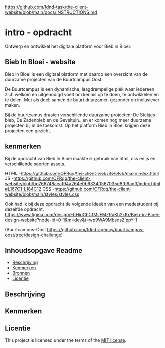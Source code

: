 https://github.com/fdnd-task/the-client-website/blob/main/docs/INSTRUCTIONS.md

# intro - opdracht
Ontwerp en ontwikkel het digitale platform voor Bieb in Bloei.

## Bieb In Bloei - website
Bieb in Bloei is een digitaal platform met daarop een overzicht van de duurzame projecten van de Buurtcampus Oost.

De Buurtcampus is een dynamische, laagdrempelige plek waar iedereen zich welkom en uitgenodigd voelt om kennis op te doen, te ontwikkelen en te delen. Met als doel: samen de buurt duurzamer, gezonder en inclusiever maken.

Bij de buurtcamus draaien verschillende duurzame projecten; De Stekjes bieb, De Zadenbieb en de Geveltuin.. en er komen nog meer duurzame projecten bij in de toekomst. Op het platform Bieb in Bloei krijgen deze projecten een gezicht.

## kenmerken 
Bij de opdracht van Bieb In Bloei maakte ik gebruik van html, css en js en verschillende soorten assets.

HTML -https://github.com/OFRqq/the-client-website/blob/main/index.html
JS -https://github.com/OFRqq/the-client-website/blob/bd766748aeaf94a264e0b63340567035d8fb9ad3/index.html#L167C1-L184C12
CSS -https://github.com/OFRqq/the-client-website/blob/main/styles/styles.css

Ook had ik bij deze opdracht de volgende ideeën van een medestudent bij dezelfde opdracht.
https://www.figma.com/design/FbHidGhCfMsFMZRuKh2kKr/Bieb-in-Bloei-design-website?node-id=0-1&m=dev&t=wp9WA9MbsdsZlppY-1

(Buurtcampus-Oost
https://github.com/fdnd-agency/buurtcampus-oost/tree/design-challenge)
## Inhoudsopgave Readme

  * [Beschrijving](#beschrijving)
  * [Kenmerken](#kenmerken)
  * [Bronnen](#bronnen)
  * [Licentie](#licentie)

## Beschrijving
<!-- In de Beschrijving staat hoe je project er uit ziet, hoe het werkt en wat je er mee kan. -->
<!-- Voeg een mooie poster visual toe 📸 -->
<!-- Voeg een link toe naar Github Pages 🌐-->

## Kenmerken
<!-- Bij Kenmerken staat welke technieken zijn gebruikt en hoe. Wat is de HTML structuur? Wat zijn de belangrijkste dingen in CSS? Wat is er met Javascript gedaan en hoe? Misschien heb je een framwork of library gebruikt? -->



## Licentie

This project is licensed under the terms of the [MIT license](./LICENSE).
